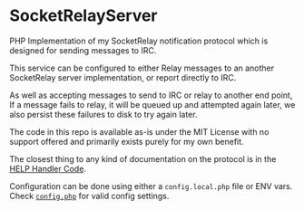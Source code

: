 # SocketRelayServer

PHP Implementation of my SocketRelay notification protocol which is designed for
sending messages to IRC.

This service can be configured to either Relay messages to an another
SocketRelay server implementation, or report directly to IRC.

As well as accepting messages to send to IRC or relay to another end point, If
a message fails to relay, it will be queued up and attempted again later, we
also persist these failures to disk to try again later.

The code in this repo is available as-is under the MIT License with no support
offered and primarily exists purely for my own benefit.

The closest thing to any kind of documentation on the protocol is in the [HELP Handler Code](https://github.com/ShaneMcC/SocketRelayServer/blob/master/src/shanemcc/socketrelay/impl/messagehandler/HELP.php).

Configuration can be done using either a `config.local.php` file or ENV vars.
Check [`config.php`](https://github.com/ShaneMcC/SocketRelayServer/blob/master/config.php) for valid config settings.
